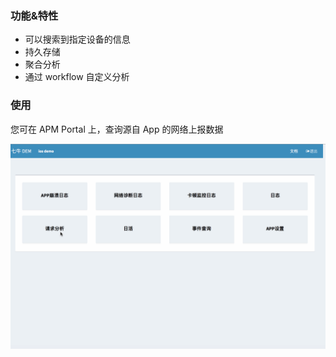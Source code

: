 ### 功能&特性

* 可以搜索到指定设备的信息
* 持久存储
* 聚合分析
* 通过 workflow 自定义分析

### 使用

您可在 APM Portal 上，查询源自 App 的网络上报数据

![](../_media/dem-http-monitor.gif)